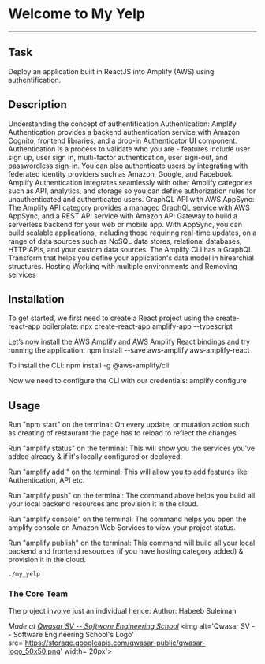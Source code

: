 # Welcome to My Yelp
***

## Task
Deploy an application built in ReactJS into Amplify (AWS) using authentification.

## Description
Understanding the concept of authentification
Authentication:
    Amplify Authentication provides a backend authentication service with Amazon Cognito, frontend libraries, and a drop-in Authenticator UI component. Authentication is a process to validate who you are - features include user sign up, user sign in, multi-factor authentication, user sign-out, and passwordless sign-in. You can also authenticate users by integrating with federated identity providers such as Amazon, Google, and Facebook. Amplify Authentication integrates seamlessly with other Amplify categories such as API, analytics, and storage so you can define authorization rules for unauthenticated and authenticated users.
GraphQL API with AWS AppSync:
    The Amplify API category provides a managed GraphQL service with AWS AppSync, and a REST API service with Amazon API Gateway to build a serverless backend for your web or mobile app. With AppSync, you can build scalable applications, including those requiring real-time updates, on a range of data sources such as NoSQL data stores, relational databases, HTTP APIs, and your custom data sources. The Amplify CLI has a GraphQL Transform that helps you define your application's data model in hirearchial structures.
Hosting
Working with multiple environments and 
Removing services

## Installation
To get started, we first need to create a React project using the create-react-app boilerplate:
npx create-react-app amplify-app --typescript

Let’s now install the AWS Amplify and AWS Amplify React bindings and try running the application:
npm install --save aws-amplify aws-amplify-react

To install the CLI:
npm install -g @aws-amplify/cli

Now we need to configure the CLI with our credentials:
amplify configure



## Usage
Run "npm start" on the terminal:
On every update, or mutation action such as creating of restaurant the page has to reload to reflect the changes

Run "amplify status" on the terminal:
This will show you the services you've added already & if it's locally configured or deployed.

Run "amplify add <category>" on the terminal:
This will allow you to add features like Authentication, API etc.

Run "amplify push" on the terminal:
The command above helps you build all your local backend resources and provision it in the cloud.

Run "amplify console" on the terminal:
The command helps you open the amplify console on Amazon Web Services to view your project status.

Run "amplify publish" on the terminal:
This command will build all your local backend and frontend resources (if you have hosting category added) & provision it in the cloud.
```
./my_yelp
```

### The Core Team
The project involve just an individual hence:
Author: Habeeb Suleiman

<span><i>Made at <a href='https://qwasar.io'>Qwasar SV -- Software Engineering School</a></i></span>
<span><img alt='Qwasar SV -- Software Engineering School's Logo' src='https://storage.googleapis.com/qwasar-public/qwasar-logo_50x50.png' width='20px'></span>
